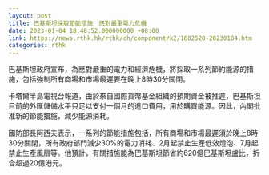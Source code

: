 ```yaml
---
layout: post
title: 巴基斯坦採取節能措施　應對嚴重電力危機
date: 2023-01-04 18:48:52.000000000 +08:00
link: https://news.rthk.hk/rthk/ch/component/k2/1682520-20230104.htm
categories: rthk
---
```


巴基斯坦政府宣布，為應對嚴重的電力和經濟危機，將採取一系列節約能源的措施，包括強制所有商場和市場最遲要在晚上8時30分關閉。

卡塔爾半島電視台報道，由於來自國際貨幣基金組織的預期資金被推遲，巴基斯坦目前的外匯儲備水平只足以支付一個月的進口費用，用於購買能源。因此，內閣批准新的節能措施，減少能源消耗。

國防部長阿西夫表示，一系列的節能措施包括，所有商場和市場最遲須於晚上8時30分關閉，所有政府部門減少30%的電力消耗、2月起禁止生產低效燈泡、7月起禁止生產風扇等。他預計，有關措施能為巴基斯坦節省約620億巴基斯坦盧比，折合超過20億港元。
